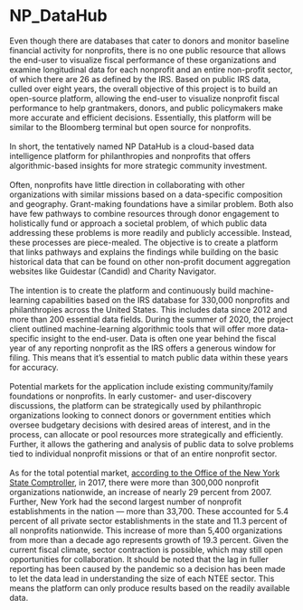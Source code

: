 # NP_DataHub
Even though there are databases that cater to donors and monitor baseline financial activity for nonprofits, there is no one public resource that allows the end-user to visualize fiscal performance of these organizations and examine longitudinal data for each nonprofit and an entire non-profit sector, of which there are 26 as defined by the IRS. Based on public IRS data, culled over eight years, the overall objective of this project is to build an open-source platform, allowing the end-user to visualize nonprofit fiscal performance to help grantmakers, donors, and public policymakers make more accurate and efficient decisions. Essentially, this platform will be similar to the Bloomberg terminal but open source for nonprofits. <br />
<br />
In short, the tentatively named NP DataHub is a cloud-based data intelligence platform for philanthropies and nonprofits that offers algorithmic-based insights for more strategic community investment. <br />
<br />
Often, nonprofits have little direction in collaborating with other organizations with similar missions based on a data-specific composition and geography. Grant-making foundations have a similar problem. Both also have few pathways to combine resources through donor engagement to holistically fund or approach a societal problem, of which public data addressing these problems is more readily and publicly accessible. Instead, these processes are piece-mealed. The objective is to create a platform that links pathways and explains the findings while building on the basic historical data that can be found on other non-profit document aggregation websites like Guidestar (Candid) and Charity Navigator. <br />
<br />
The intention is to create the platform and continuously build machine-learning capabilities based on the IRS database for 330,000 nonprofits and philanthropies across the United States. This includes data since 2012 and more than 200 essential data fields. During the summer of 2020, the project client outlined machine-learning algorithmic tools that will offer more data-specific insight to the end-user. Data is often one year behind the fiscal year of any reporting nonprofit as the IRS offers a generous window for filing. This means that it’s essential to match public data within these years for accuracy.<br />
<br />
Potential markets for the application include existing community/family foundations or nonprofits. In early customer- and user-discovery discussions, the platform can be strategically used by philanthropic organizations looking to connect donors or government entities which oversee budgetary decisions with desired areas of interest, and in the process, can allocate or pool resources more strategically and efficiently. Further, it allows the gathering and analysis of public data to solve problems tied to individual nonprofit missions or that of an entire nonprofit sector.<br />
<br />
As for the total potential market, [according to the Office of the New York State Comptroller](https://www.osc.state.ny.us/files/reports/special-topics/pdf/economic-nonprofits-2019.pdf), in 2017, there were more than 300,000 nonprofit organizations nationwide, an increase of nearly 29 percent from 2007. Further, New York had the second largest number of nonprofit establishments in the nation — more than 33,700. These accounted for 5.4 percent of all private sector establishments in the state and 11.3 percent of all nonprofits nationwide. This increase of more than 5,400 organizations from more than a decade ago represents growth of 19.3 percent. Given the current fiscal climate, sector contraction is possible, which may still open opportunities for collaboration. It should be noted that the lag in fuller reporting has been caused by the pandemic so a decision has been made to let the data lead in understanding the size of each NTEE sector. This means the platform can only produce results based on the readily available data.<br />
<br />
